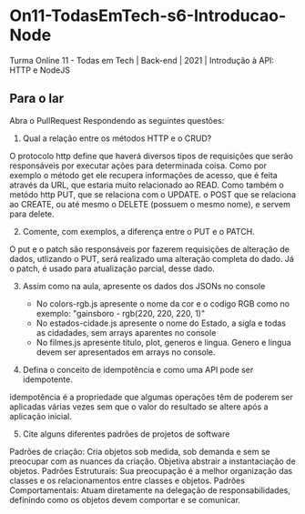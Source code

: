 # On11-TodasEmTech-s6-Introducao-Node
Turma Online 11 - Todas em Tech | Back-end | 2021 | Introdução à API:
HTTP e NodeJS

## Para o lar
Abra o PullRequest Respondendo as seguintes questões:

1) Qual a relação entre os métodos HTTP e o CRUD?

O protocolo http define que haverá diversos tipos de requisições
que serão responsáveis por executar ações para determinada coisa.
Como por exemplo o método get ele recupera informações de acesso, 
que é feita através da URL, que estaria muito relacionado ao READ.
Como também o metódo http PUT, que se relaciona com o UPDATE.
o POST que se relaciona ao CREATE, ou até mesmo o DELETE (possuem o mesmo nome), e servem para delete.

2) Comente, com exemplos, a diferença entre o PUT e o PATCH.

O put e o patch são responsáveis por fazerem requisições de alteração de dados,
utlizando o PUT, será realizado uma alteração completa do dado.
Já o patch, é usado para atualização parcial, desse dado.


3) Assim como na aula, apresente os dados dos JSONs no console 
    - No colors-rgb.js apresente o nome da cor e o codigo RGB como no exemplo: "gainsboro - rgb(220, 220, 220, 1)"
    - No estados-cidade.js apresente o nome do Estado, a sigla e todas as cidadades, sem arrays aparentes no console
    - No filmes.js apresente titulo, plot, generos e lingua. Genero e lingua devem ser apresentados em arrays no console.

4) Defina o conceito de idempotência e como uma API pode ser idempotente.

idempotência é a propriedade que algumas operações têm de poderem ser aplicadas várias vezes 
sem que o valor do resultado se altere após a aplicação inicial.

5) Cite alguns diferentes padrões de projetos de software



Padrões de criação: Cria objetos sob medida, sob demanda e sem se preocupar com as nuances da criação. Objetiva abstrair a instantaciação de objetos.
Padrões Estruturais: Sua preocupação é a melhor organização das classes e os relacionamentos entre classes e objetos.
Padrões Comportamentais: Atuam diretamente na delegação de responsabilidades, definindo como os objetos devem comportar e se comunicar.
